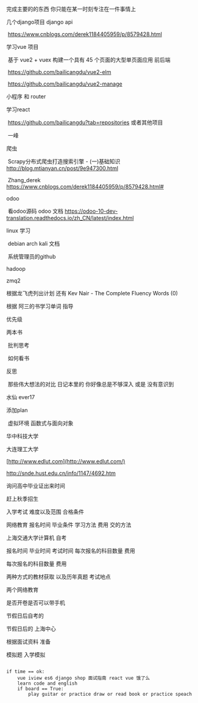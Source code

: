 完成主要的的东西 你只能在某一时刻专注在一件事情上

几个django项目 django api

​	https://www.cnblogs.com/derek1184405959/p/8579428.html

学习vue 项目 

​	基于 vue2 + vuex 构建一个具有 45 个页面的大型单页面应用 前后端

​	https://github.com/bailicangdu/vue2-elm

​	https://github.com/bailicangdu/vue2-manage

小程序 和 router

学习react

​	https://github.com/bailicangdu?tab=repositories 或者其他项目

​	一峰

爬虫

​	Scrapy分布式爬虫打造搜索引擎 - (一)基础知识 http://blog.mtianyan.cn/post/9e947300.html

​	Zhang_derek https://www.cnblogs.com/derek1184405959/p/8579428.html#

odoo

​	看odoo源码 odoo 文档 https://odoo-10-dev-translation.readthedocs.io/zh_CN/latest/index.html

linux 学习

​	debian arch kali 文档

​	系统管理员的github



hadoop

zmq2



根据龙飞虎列出计划 还有 Kev Nair - The Complete Fluency Words (0)

根据 阿三的书学习单词 指导



优先级

两本书

​	批判思考

​	如何看书





反思

​	那些伟大想法的对比 日记本里的     你好像总是不够深入 或是 没有意识到



水仙 ever17



添加plan

​	虚拟环境 函数式与面向对象





华中科技大学 

大连理工大学

[http://www.edlut.com](http://www.edlut.com/)

<http://snde.hust.edu.cn/info/1147/4692.htm>





询问高中毕业证出来时间

赶上秋季招生



入学考试 难度以及范围 合格条件

网络教育 报名时间 毕业条件 学习方法 费用 交的方法



上海交通大学计算机 自考

报名时间 毕业时间 考试时间 每次报名的科目数量 费用

每次报名的科目数量 费用



 两种方式的教材获取 以及历年真题 考试地点



两个网络教育

是否开卷是否可以带手机



节假日后自考的

节假日后的 上海中心





根据面试资料   准备

模拟题  入学模拟


```

if time == ok:
    vue iview es6 django shop 面试指南 react vue 饿了么
    learn code and english
    if board == True:
        play guitar or practice draw or read book or practice speach



	






```
